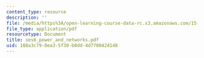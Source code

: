 ```yaml
---
content_type: resource
description: ''
file: /media/https%3A/open-learning-course-data-rc.s3.amazonaws.com/15-322-leading-organizations-ii-fall-2003/108a3c790ea35f30b0dd4d7700424148_ses6_power_and_networks.pdf
file_type: application/pdf
resourcetype: Document
title: ses6_power_and_networks.pdf
uid: 108a3c79-0ea3-5f30-b0dd-4d7700424148
---
```

